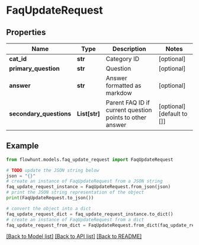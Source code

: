 # FaqUpdateRequest


## Properties

Name | Type | Description | Notes
------------ | ------------- | ------------- | -------------
**cat_id** | **str** | Category ID | [optional] 
**primary_question** | **str** | Question | [optional] 
**answer** | **str** | Answer formatted as markdow | [optional] 
**secondary_questions** | **List[str]** | Parent FAQ ID if current question points to other answer | [optional] [default to []]

## Example

```python
from flowhunt.models.faq_update_request import FaqUpdateRequest

# TODO update the JSON string below
json = "{}"
# create an instance of FaqUpdateRequest from a JSON string
faq_update_request_instance = FaqUpdateRequest.from_json(json)
# print the JSON string representation of the object
print(FaqUpdateRequest.to_json())

# convert the object into a dict
faq_update_request_dict = faq_update_request_instance.to_dict()
# create an instance of FaqUpdateRequest from a dict
faq_update_request_from_dict = FaqUpdateRequest.from_dict(faq_update_request_dict)
```
[[Back to Model list]](../README.md#documentation-for-models) [[Back to API list]](../README.md#documentation-for-api-endpoints) [[Back to README]](../README.md)


